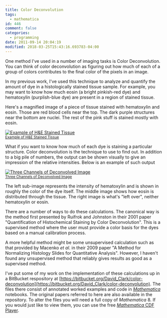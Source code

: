 ```yaml
---
title: Color Deconvolution
tags:
  - mathematica
id: 446
comment: false
categories:
  - programming
date: 2011-09-14 20:04:19
modified: 2018-03-25T15:43:16.693783-04:00
---
```


One method I've used in a number of imaging tasks is Color Deconvolution. You can think of color deconvolution as figuring out how much of each of a group of colors contributes to the final color of the pixels in an image.

<!--more-->
In my previous work, I've used this technique to analyze and quantify the amount of dye in a histologically stained tissue sample. For example, you may want to know how much eosin (a bright pinkish-red dye) and hematoxylin (purplish-blue dye) are present in a region of stained tissue.

Here's a magnified image of a piece of tissue stained with hematoxylin and eosin. Those are red blood cells near the top. The dark purple structures near the bottom are nuclei. The rest of the pink stuff is stained mostly with eosin.

[![Example of H&E Stained Tissue](/static/img/2011-09-14-HnEImage.jpg "Example of H&E Stained Tissue") <br><small>Example of H&E Stained Tissue</small>](/static/img/2011-09-14-HnEImage.jpg)

What if you want to know how much of each dye is staining a particular structure. Color deconvolution is the technique to use to find out. In addition to a big pile of numbers, the output can be shown visually to give an impression of the relative intensities. Below is an example of such output

[![Three Channels of Deconvolved Image](/static/img/2011-09-14-DeconvSnip.PNG "Three Channels of Deconvolved Image")<br><small>Three Channels of Deconvolved Image</small>](/static/img/2011-09-14-DeconvSnip.PNG)

The left sub-image represents the intensity of hematoxylin and is shown in roughly the color of the dye itself. The middle image shows how eosin is distributed through the tissue. The right image is what's "left over", neither hematoxylin or eosin.

There are a number of ways to do these calculations. The canonical way is the method first presented by Ruifrok and Johnston in their 2001 paper "Quantification of Histochemical Staining by Color Deconvolution". This is a supervised method where the user must provide a color basis for the dyes based on a manual calibration process.

A more helpful method might be some unsupervised calculation such as that provided by Macenko _et al_. in their 2009 paper "A Method for Normalizing Histology Slides for Quantitative Analysis". However, I haven't found any unsupervised method that reliably gives results as good as a supervised method.

I've put some of my work on the implementation of these calculations up in a BitBucket respository at [https://bitbucket.org/David_Clark/color-deconvolution](https://bitbucket.org/David_Clark/color-deconvolution). The files there consist of annotated worked examples and code in [_Mathematica_](http://www.wolfram.com/mathematica/) notebooks. The original papers referred to here are also available in the repository. To alter the files you will need a full copy of _Mathematica_ 8\. If you would just like to view them, you can use the free [_Mathematica_ CDF Player](http://www.wolfram.com/products/player/).
